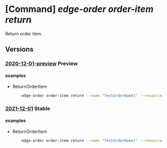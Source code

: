 # [Command] _edge-order order-item return_

Return order item.

## Versions

### [2020-12-01-preview](/Resources/mgmt-plane/L3N1YnNjcmlwdGlvbnMve30vcmVzb3VyY2Vncm91cHMve30vcHJvdmlkZXJzL21pY3Jvc29mdC5lZGdlb3JkZXIvb3JkZXJpdGVtcy97fS9yZXR1cm4=/2020-12-01-preview.xml) **Preview**

<!-- mgmt-plane /subscriptions/{}/resourcegroups/{}/providers/microsoft.edgeorder/orderitems/{}/return 2020-12-01-preview -->

#### examples

- ReturnOrderItem
    ```bash
        edge-order order-item return --name "TestOrderName1" --resource-group "TestRG" --return-reason "Order returned"
    ```

### [2021-12-01](/Resources/mgmt-plane/L3N1YnNjcmlwdGlvbnMve30vcmVzb3VyY2Vncm91cHMve30vcHJvdmlkZXJzL21pY3Jvc29mdC5lZGdlb3JkZXIvb3JkZXJpdGVtcy97fS9yZXR1cm4=/2021-12-01.xml) **Stable**

<!-- mgmt-plane /subscriptions/{}/resourcegroups/{}/providers/microsoft.edgeorder/orderitems/{}/return 2021-12-01 -->

#### examples

- ReturnOrderItem
    ```bash
        edge-order order-item return --name "TestOrderName1" --resource-group "TestRG" --return-reason "Order returned"
    ```
